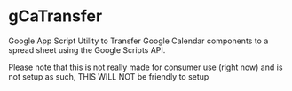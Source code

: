 # gCaTransfer

Google App Script Utility to Transfer Google Calendar components to a spread sheet using the Google Scripts API. 

Please note that this is not really made for consumer use (right now) and is not setup as such, THIS WILL NOT be friendly to setup 
